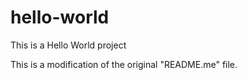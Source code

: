 # hello-world
This is a Hello World project

This is a modification of the original "README.me" file.
